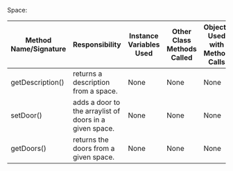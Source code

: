 Space:

| Method Name/Signature | Responsibility                                          | Instance Variables Used | Other Class Methods Called | Objects Used with Method Calls | Lines of Code |
|-----------------------|---------------------------------------------------------|-------------------------|----------------------------|--------------------------------|---------------|
| getDescription()      | returns a description from a space.                     | None                    | None                       | None                           | 1             |
| setDoor()             | adds a door to the arraylist of doors in a given space. | None                    | None                       | None                           | 1             |
| getDoors()            | returns the doors from a given space.                   | None                    | None                       | None                           | 1             |